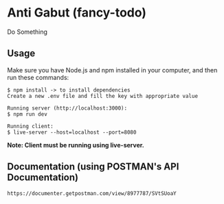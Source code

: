 # Anti Gabut (fancy-todo)
Do Something

## Usage

Make sure you have Node.js and npm installed in your computer, and then run these commands:
```
$ npm install -> to install dependencies
Create a new .env file and fill the key with appropriate value

Running server (http://localhost:3000):
$ npm run dev

Running client:
$ live-server --host=localhost --port=8080
```

**Note: Client must be running using live-server.**

## Documentation (using POSTMAN's API Documentation)
```
https://documenter.getpostman.com/view/8977787/SVtSUoaY
```